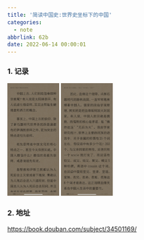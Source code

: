 ```yaml
---
title: '简读中国史:世界史坐标下的中国'
categories:
  - note
abbrlink: 62b
date: 2022-06-14 00:00:01
---
```


### 1.  记录


<img src="简读中国史/2022-06-14 19.45.50.png" alt="1" style="zoom: 25%;" />


<img src="简读中国史/2022-06-14 19.48.50.png" alt="1" style="zoom: 25%;" />

### 2. 地址

https://book.douban.com/subject/34501169/
